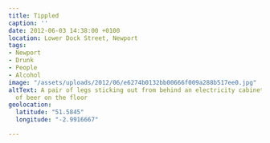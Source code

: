 ```yaml
---
title: Tippled
caption: ''
date: 2012-06-03 14:38:00 +0100
location: Lower Dock Street, Newport
tags:
- Newport
- Drunk
- People
- Alcohol
image: "/assets/uploads/2012/06/e6274b0132bb00666f009a288b517ee0.jpg"
altText: A pair of legs sticking out from behind an electricity cabinet with a can
  of beer on the floor
geolocation:
  latitude: "51.5845"
  longitude: "-2.9916667"

---
```

